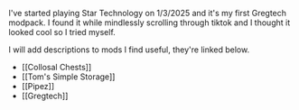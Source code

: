 I've started playing Star Technology on 1/3/2025 and it's my first Gregtech modpack.
I found it while mindlessly scrolling through tiktok and I thought it looked cool so I tried myself.

I will add descriptions to mods I find useful, they're linked below.
- [[Collosal Chests]]
- [[Tom's Simple Storage]]
- [[Pipez]]
- [[Gregtech]]
